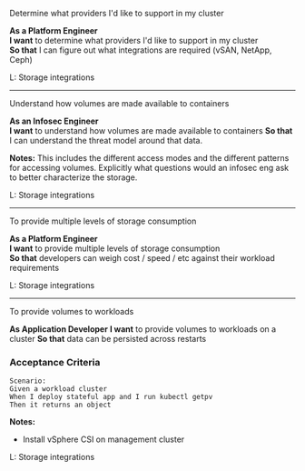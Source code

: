 Determine what providers I'd like to support in my cluster 

**As a Platform Engineer**  
**I want** to determine what providers I'd like to support in my cluster   
**So that** I can figure out what integrations are required (vSAN, NetApp, Ceph) 

L: Storage integrations

---

Understand how volumes are made available to containers  

**As an Infosec Engineer**  
**I want** to understand how volumes are made available to containers
**So that** I can understand the threat model around that data.

**Notes:**
This includes the different access modes and the different patterns for accessing volumes. Explicitly what questions would an infosec eng ask to better characterize the storage. 

L: Storage integrations

---

To provide multiple levels of storage consumption

**As a Platform Engineer**  
**I want** to provide multiple levels of storage consumption  
**So that** developers can weigh cost / speed / etc against their workload requirements

L: Storage integrations

---

To provide volumes to workloads 

**As Application Developer**
**I want** to provide volumes to workloads on a cluster
**So that** data can be persisted across restarts

### Acceptance Criteria
```gherkin
Scenario: 
Given a workload cluster 
When I deploy stateful app and I run kubectl getpv
Then it returns an object 
```
**Notes:**
- Install vSphere CSI on management cluster

L: Storage integrations

